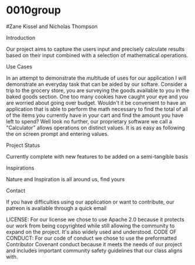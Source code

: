 # 0010group
#Zane Kissel and Nicholas Thompson


Introduction

Our project aims to capture the users input and precisely calculate results based on their input combined with a selection of mathematical operations.


Use Cases

 In an attempt to demonstrate the multitude of uses for our application I will demonstrate an everyday task that can be aided by our softare. Consider a trip to the grocery store, you are surveying the goods available to you in the baked goods section. One too many cookies have caught your eye and you are worried about going over budget. Wouldn't it be convenient to have an application that is able to perform the math necessary to find the total of all of the items you currently have in your cart and find the amount you have left to spend? Well look no further, our proprietary software we call a "Calculator" allows operations on distinct values. It is as easy as following  the on screen prompt and entering values.
 

Project Status

Currently complete with new features to be added on a semi-tangible basis


Inspirations

Nature and Inspiration is all around us, find yours


Contact

If you have difficulties using our application or want to contribute, our patreon is available through a quick email



LICENSE: For our license we chose to use Apache 2.0 because it protects our work from being copyrighted while still allowing the community to expand on the project. It's also widely used and understood.
CODE OF CONDUCT: For our code of conduct we chose to use the preformatted Contributor Covenant conduct because it meets the needs of our project and includes important community safety guidelines that our class aligns with.
